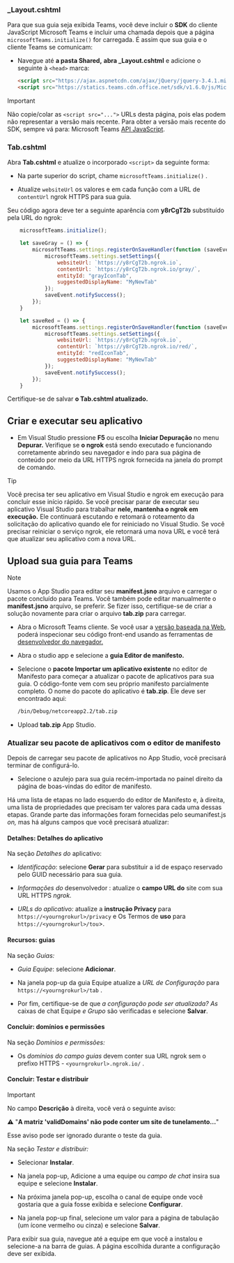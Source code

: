 ### <a name="_layoutcshtml"></a>_Layout.cshtml

Para que sua guia seja exibida Teams, você deve incluir o **SDK** do cliente JavaScript Microsoft Teams e incluir uma chamada depois que a página `microsoftTeams.initialize()` for carregada. É assim que sua guia e o cliente Teams se comunicam:

- Navegue até **a pasta Shared,** **abra _Layout.cshtml** e adicione o seguinte à `<head>` marca:

    ```html
    <script src="https://ajax.aspnetcdn.com/ajax/jQuery/jquery-3.4.1.min.js"></script>
    <script src="https://statics.teams.cdn.office.net/sdk/v1.6.0/js/MicrosoftTeams.min.js"></script>
    ```

>[!IMPORTANT]
>Não copie/colar as `<script src="...">` URLs desta página, pois elas podem não representar a versão mais recente. Para obter a versão mais recente do SDK, sempre vá para: Microsoft Teams [API JavaScript](https://www.npmjs.com/package/@microsoft/teams-js).

### <a name="tabcshtml"></a>Tab.cshtml

Abra **Tab.cshtml** e atualize o incorporado `<script>` da seguinte forma:

- Na parte superior do script, chame `microsoftTeams.initialize()` .

- Atualize `websiteUrl` os valores e em cada função com a URL de `contentUrl` ngrok HTTPS para sua guia.

Seu código agora deve ter a seguinte aparência com **y8rCgT2b** substituído pela URL do ngrok:

```javascript
    microsoftTeams.initialize();

    let saveGray = () => {
        microsoftTeams.settings.registerOnSaveHandler(function (saveEvent) {
            microsoftTeams.settings.setSettings({
                websiteUrl: `https://y8rCgT2b.ngrok.io`,
                contentUrl: `https://y8rCgT2b.ngrok.io/gray/`,
                entityId: "grayIconTab",
                suggestedDisplayName: "MyNewTab"
            });
            saveEvent.notifySuccess();
        });
    }

    let saveRed = () => {
        microsoftTeams.settings.registerOnSaveHandler(function (saveEvent) {
            microsoftTeams.settings.setSettings({
                websiteUrl: `https://y8rCgT2b.ngrok.io`,
                contentUrl: `https://y8rCgT2b.ngrok.io/red/`,
                entityId: "redIconTab",
                suggestedDisplayName: "MyNewTab"
            });
            saveEvent.notifySuccess();
        });
    }
```

Certifique-se de salvar **o Tab.cshtml atualizado.**

## <a name="build-and-run-your-application"></a>Criar e executar seu aplicativo

- Em Visual Studio pressione **F5** ou escolha **Iniciar Depuração** no menu **Depurar.** Verifique se **o ngrok** está sendo executado e funcionando corretamente abrindo seu navegador e indo para sua página de conteúdo por meio da URL HTTPS ngrok fornecida na janela do prompt de comando.

>[!TIP]
>Você precisa ter seu aplicativo em Visual Studio e ngrok em execução para concluir esse início rápido. Se você precisar parar de executar seu aplicativo Visual Studio para trabalhar **nele, mantenha o ngrok em execução.** Ele continuará escutando e retomará o roteamento da solicitação do aplicativo quando ele for reiniciado no Visual Studio. Se você precisar reiniciar o serviço ngrok, ele retornará uma nova URL e você terá que atualizar seu aplicativo com a nova URL.

## <a name="upload-your-tab-to-teams"></a>Upload sua guia para Teams

>[!Note]
> Usamos o App Studio para editar seu **manifest.jsno** arquivo e carregar o pacote concluído para Teams. Você também pode editar manualmente o **manifest.jsno** arquivo, se preferir. Se fizer isso, certifique-se de criar a solução novamente para criar o arquivo **tab.zip** para carregar.

- Abra o Microsoft Teams cliente. Se você usar a [versão baseada na Web,](https://teams.microsoft.com) poderá inspecionar seu código front-end usando as ferramentas de [desenvolvedor do navegador.](~/tabs/how-to/developer-tools.md)

- Abra o studio app e selecione a **guia Editor de manifesto.**

- Selecione o **pacote Importar um aplicativo existente** no editor de Manifesto para começar a atualizar o pacote de aplicativos para sua guia. O código-fonte vem com seu próprio manifesto parcialmente completo. O nome do pacote do aplicativo é **tab.zip**. Ele deve ser encontrado aqui:

    ```bash
    /bin/Debug/netcoreapp2.2/tab.zip
    ```

- Upload **tab.zip** App Studio.

### <a name="update-your-app-package-with-manifest-editor"></a>Atualizar seu pacote de aplicativos com o editor de manifesto

Depois de carregar seu pacote de aplicativos no App Studio, você precisará terminar de configurá-lo.

- Selecione o azulejo para sua guia recém-importada no painel direito da página de boas-vindas do editor de manifesto.

Há uma lista de etapas no lado esquerdo do editor de Manifesto e, à direita, uma lista de propriedades que precisam ter valores para cada uma dessas etapas. Grande parte das informações foram fornecidas pelo seumanifest.js *on,* mas há alguns campos que você precisará atualizar:

#### <a name="details-app-details"></a>Detalhes: Detalhes do aplicativo

Na seção *Detalhes do* aplicativo:

- *Identificação*: selecione **Gerar** para substituir a id de espaço reservado pelo GUID necessário para sua guia.

- *Informações do* desenvolvedor : atualize o **campo URL do** site com sua URL HTTPS *ngrok.*

- *URLs do aplicativo:* atualize a **instrução Privacy** para `https://<yourngrokurl>/privacy` e Os Termos de **uso** para `https://<yourngrokurl>/tou`>.

#### <a name="capabilities-tabs"></a>Recursos: guias

Na seção *Guias:*

- *Guia Equipe*: selecione **Adicionar**.

- Na janela pop-up da guia Equipe atualize a *URL de Configuração* para `https://<yourngrokurl>/tab` .

- Por fim, certifique-se de que *a configuração pode ser atualizada? As* caixas de chat Equipe *e Grupo* são verificadas e selecione **Salvar**.

#### <a name="finish-domains-and-permissions"></a>Concluir: domínios e permissões

Na seção *Domínios e permissões:*

- Os *domínios do campo guias* devem conter sua URL ngrok sem o prefixo HTTPS - `<yourngrokurl>.ngrok.io/` .

#### <a name="finish-test-and-distribute"></a>Concluir: Testar e distribuir

>[!IMPORTANT]
>No campo **Descrição** à direita, você verá o seguinte aviso:
>
>&#9888; "**A matriz 'validDomains' não pode conter um site de tunelamento...**"
>
>Esse aviso pode ser ignorado durante o teste da guia.

Na seção *Testar e distribuir:*

- Selecionar **Instalar**.

- Na janela pop-up, Adicione a uma equipe ou *campo de chat* insira sua equipe e selecione **Instalar**.

- Na próxima janela pop-up, escolha o canal de equipe onde você gostaria que a guia fosse exibida e selecione **Configurar**.

- Na janela pop-up final, selecione um valor para a página de tabulação (um ícone vermelho ou cinza) e selecione **Salvar**.

Para exibir sua guia, navegue até a equipe em que você a instalou e selecione-a na barra de guias. A página escolhida durante a configuração deve ser exibida.
